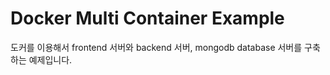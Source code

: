 # Docker Multi Container Example

도커를 이용해서 frontend 서버와 backend 서버, mongodb database 서버를 구축하는 예제입니다.
